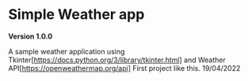 # Simple Weather app

**Version 1.0.0**

A sample weather application using Tkinter[https://docs.python.org/3/library/tkinter.html] and Weather API[https://openweathermap.org/api]
First project like this. 19/04/2022

